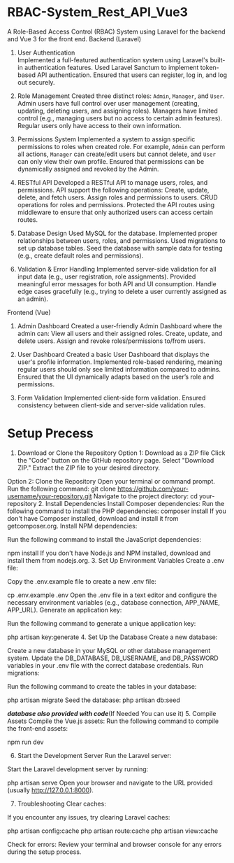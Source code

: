# RBAC-System_Rest_API_Vue3
A Role-Based Access Control (RBAC) System using Laravel for the backend and Vue 3 for the front end.
Backend (Laravel)

1. User Authentication  
   Implemented a full-featured authentication system using Laravel's built-in authentication features.
   Used Laravel Sanctum to implement token-based API authentication.
   Ensured that users can register, log in, and log out securely.

2. Role Management
    Created three distinct roles: `Admin`, `Manager`, and `User`.
    Admin users have full control over user management (creating, updating, deleting users, and assigning roles).
    Managers have limited control (e.g., managing users but no access to certain admin features).
    Regular users only have access to their own information.

3. Permissions System
    Implemented a system to assign specific permissions to roles when created role.
    For example, `Admin` can perform all actions, `Manager` can create/edit users but cannot delete, and `User` can only view their own profile.
    Ensured that permissions can be dynamically assigned and revoked by the Admin.

4. RESTful API
    Developed a RESTful API to manage users, roles, and permissions.
    API support the following operations:
    Create, update, delete, and fetch users.
     Assign roles and permissions to users.
     CRUD operations for roles and permissions.
     Protected the API routes using middleware to ensure that only authorized users can access certain routes.

5. Database Design
    Used MySQL for the database.
    Implemented proper relationships between users, roles, and permissions.
    Used migrations to set up database tables.
    Seed the database with sample data for testing (e.g., create default roles and permissions).

6. Validation & Error Handling
    Implemented server-side validation for all input data (e.g., user registration, role assignments).
    Provided meaningful error messages for both API and UI consumption.
    Handle edge cases gracefully (e.g., trying to delete a user currently assigned as an admin).

Frontend (Vue)

1. Admin Dashboard
    Created a user-friendly Admin Dashboard where the admin can:
     View all users and their assigned roles.
     Create, update, and delete users.
     Assign and revoke roles/permissions to/from users.

2. User Dashboard
    Created a basic User Dashboard that displays the user's profile information.
    Implemented role-based rendering, meaning regular users should only see limited information compared to admins.
    Ensured that the UI dynamically adapts based on the user’s role and permissions.

3. Form Validation
    Implemented client-side form validation.
    Ensured consistency between client-side and server-side validation rules.

# Setup Precess
1. Download or Clone the Repository
Option 1: Download as a ZIP file
  Click the "Code" button on the GitHub repository page.
  Select "Download ZIP."
  Extract the ZIP file to your desired directory.

Option 2: Clone the Repository
  Open your terminal or command prompt.
  Run the following command:
    git clone https://github.com/your-username/your-repository.git
  Navigate to the project directory:
    cd your-repository
2. Install Dependencies
Install Composer dependencies:
Run the following command to install the PHP dependencies:
  composer install
If you don't have Composer installed, download and install it from getcomposer.org.
Install NPM dependencies:

Run the following command to install the JavaScript dependencies:

npm install
If you don't have Node.js and NPM installed, download and install them from nodejs.org.
3. Set Up Environment Variables
Create a .env file:

Copy the .env.example file to create a new .env file:

  cp .env.example .env
Open the .env file in a text editor and configure the necessary environment variables (e.g., database connection, APP_NAME, APP_URL).
Generate an application key:

Run the following command to generate a unique application key:

  php artisan key:generate
4. Set Up the Database
Create a new database:

Create a new database in your MySQL or other database management system.
Update the DB_DATABASE, DB_USERNAME, and DB_PASSWORD variables in your .env file with the correct database credentials.
Run migrations:

Run the following command to create the tables in your database:

  php artisan migrate
Seed the database:
  php artisan db:seed

***database also provided with code***(If Needed You can use it)
5. Compile Assets
Compile the Vue.js assets:
Run the following command to compile the front-end assets:

npm run dev

6. Start the Development Server
Run the Laravel server:

Start the Laravel development server by running:

php artisan serve
Open your browser and navigate to the URL provided (usually http://127.0.0.1:8000).

7. Troubleshooting
Clear caches:

If you encounter any issues, try clearing Laravel caches:

php artisan config:cache
php artisan route:cache
php artisan view:cache

Check for errors:
Review your terminal and browser console for any errors during the setup process.
